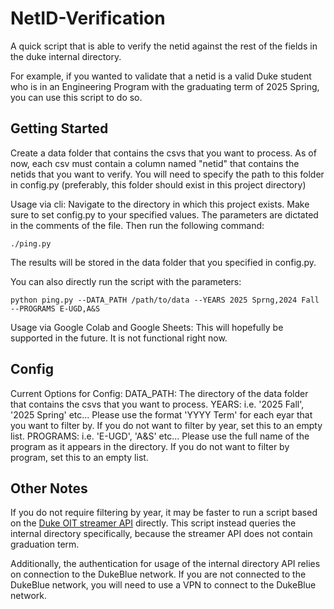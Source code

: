 # NetID-Verification

A quick script that is able to verify the netid against the rest of the fields in the duke internal directory.

For example, if you wanted to validate that a netid is a valid Duke student who is in an Engineering Program with the graduating term of 2025 Spring, you can use this script to do so.

## Getting Started

Create a data folder that contains the csvs that you want to process. As of now, each csv must contain a column named "netid" that contains the netids that you want to verify. You will need to specify the path to this folder in config.py (preferably, this folder should exist in this project directory)

Usage via cli:
Navigate to the directory in which this project exists.
Make sure to set config.py to your specified values. The parameters are dictated in the comments of the file.
Then run the following command:

```
./ping.py
```

The results will be stored in the data folder that you specified in config.py.

You can also directly run the script with the parameters:

```
python ping.py --DATA_PATH /path/to/data --YEARS 2025 Sprng,2024 Fall --PROGRAMS E-UGD,A&S
```

Usage via Google Colab and Google Sheets:
This will hopefully be supported in the future. It is not functional right now.

## Config

Current Options for Config:
DATA_PATH: The directory of the data folder that contains the csvs that you want to process.
YEARS: i.e. '2025 Fall', '2025 Spring' etc... Please use the format 'YYYY Term' for each eyar that you want to filter by. If you do not want to filter by year, set this to an empty list.
PROGRAMS: i.e. 'E-UGD', 'A&S' etc... Please use the full name of the program as it appears in the directory. If you do not want to filter by program, set this to an empty list.

## Other Notes

If you do not require filtering by year, it may be faster to run a script based on the [Duke OIT streamer API](https://streamer.oit.duke.edu/dev_console) directly. This script instead queries the internal directory specifically, because the streamer API does not contain graduation term.

Additionally, the authentication for usage of the internal directory API relies on connection to the DukeBlue network. If you are not connected to the DukeBlue network, you will need to use a VPN to connect to the DukeBlue network.
